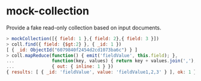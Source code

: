 # mock-collection

Provide a fake read-only collection based on input documents.

```js
> mockCollection([{ field: 1 },{ field: 2},{ field: 3 }])
> coll.find({ field: {$gt:2} }, { _id: 1 })
[ { _id: ObjectId("6079840f2454d2cd1073ba6c") } ]
> coll.mapReduce(function() { emit('fieldValue', this.field); },
...              function(key, values) { return key + values.join(','); },
...              { out: { inline: 1 } })
{ results: [ { _id: 'fieldValue', value: 'fieldValue1,2,3' } ], ok: 1 }
```
